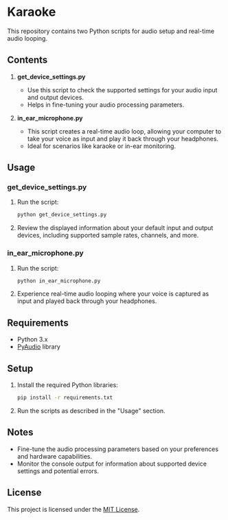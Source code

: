 # Karaoke

This repository contains two Python scripts for audio setup and real-time audio looping.

## Contents

1. **get_device_settings.py**

   - Use this script to check the supported settings for your audio input and output devices.
   - Helps in fine-tuning your audio processing parameters.

2. **in_ear_microphone.py**

   - This script creates a real-time audio loop, allowing your computer to take your voice as input and play it back through your headphones.
   - Ideal for scenarios like karaoke or in-ear monitoring.

## Usage

### get_device_settings.py

1. Run the script:

    ```bash
    python get_device_settings.py
    ```

2. Review the displayed information about your default input and output devices, including supported sample rates, channels, and more.

### in_ear_microphone.py

1. Run the script:

    ```bash
    python in_ear_microphone.py
    ```

2. Experience real-time audio looping where your voice is captured as input and played back through your headphones.

## Requirements

- Python 3.x
- [PyAudio](https://people.csail.mit.edu/hubert/pyaudio/) library

## Setup

1. Install the required Python libraries:

    ```bash
    pip install -r requirements.txt
    ```

2. Run the scripts as described in the "Usage" section.

## Notes

- Fine-tune the audio processing parameters based on your preferences and hardware capabilities.
- Monitor the console output for information about supported device settings and potential errors.

## License

This project is licensed under the [MIT License](LICENSE).

